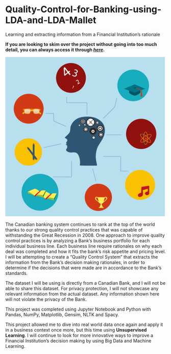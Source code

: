# Quality-Control-for-Banking-using-LDA-and-LDA-Mallet
Learning and extracting information from a Financial Institution’s rationale

**If you are looking to skim over the project without going into too much detail, you can always access it through [_here_](https://nbviewer.jupyter.org/github/mick-zhang/Quality-Control-for-Banking-using-LDA-and-LDA-Mallet/blob/master/Topic%20Bank%20Github.ipynb).**

<img src="Image/Topic%20Modeling.png" width="500">

The Canadian banking system continues to rank at the top of the world thanks to our strong quality control practices that was capable of withstanding the Great Recession in 2008. One approach to improve quality control practices is by analyzing a Bank’s business portfolio for each individual business line. Each business line require rationales on why each deal was completed and how it fits the bank’s risk appetite and pricing level. I will be attempting to create a “Quality Control System” that extracts the information from the Bank’s decision making rationales, in order to determine if the decisions that were made are in accordance to the Bank’s standards.

The dataset I will be using is directly from a Canadian Bank, and I will not be able to share this dataset. For privacy protection, I will not showcase any relevant information from the actual dataset. Any information shown here will not violate the privacy of the Bank.

This project was completed using Jupyter Notebook and Python with Pandas, NumPy, Matplotlib, Gensim, NLTK and Spacy.

This project allowed me to dive into real world data once again and apply it in a business context once more, but this time using **Unsupervised Learning**. I will continue to look for more innovative ways to improve a Financial Institution’s decision making by using Big Data and Machine Learning.
